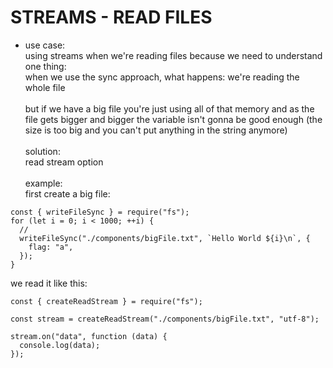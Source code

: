 # STREAMS - READ FILES

- use case:
  <br>
  using streams when we're reading files
  because we need to understand one
  thing:
  <br>
  when we use the sync approach,
  what happens: we're reading the whole
  file
  <br><br>
  but if we have a big file
  you're just using all of that memory
  and as the file gets bigger and bigger
  the variable isn't gonna be good enough
  (the size is too big and you can't put
  anything in the string anymore)
  <br><br>
  solution:
  <br>
  read stream option
  <br><br>
  example:
  <br>
  first create a big file:

```
const { writeFileSync } = require("fs");
for (let i = 0; i < 1000; ++i) {
  //
  writeFileSync("./components/bigFile.txt", `Hello World ${i}\n`, {
    flag: "a",
  });
}
```

we read it like this:

```
const { createReadStream } = require("fs");

const stream = createReadStream("./components/bigFile.txt", "utf-8");

stream.on("data", function (data) {
  console.log(data);
});
```
